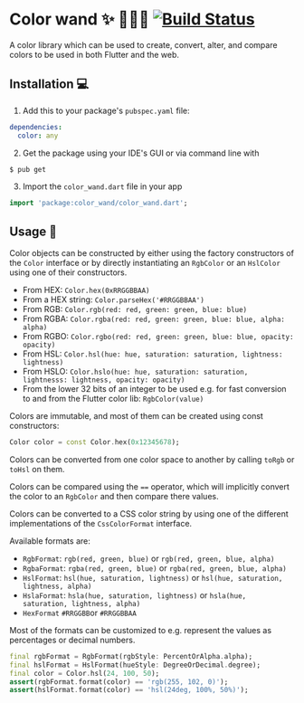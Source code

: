 Color wand ✨ 🍭🧙‍♂️ [![Build Status](https://travis-ci.com/tio-design/color_wand.svg?branch=feat%2Ftravis)](https://travis-ci.com/tio-design/color_wand)
=====
A color library which can be used to create, convert, alter, and compare colors to be used in both Flutter and the web.

Installation 💻
-----
1. Add this to your package's `pubspec.yaml` file:

```yaml
dependencies:
  color: any
```

2. Get the package using your IDE's GUI or via command line with

```bash
$ pub get
```

3. Import the `color_wand.dart` file in your app

```dart
import 'package:color_wand/color_wand.dart';
```

Usage 🥒
-----
Color objects can be constructed by either using the factory constructors of the `Color` interface or by directly 
instantiating an `RgbColor` or an `HslColor` using one of their constructors.

- From HEX: `Color.hex(0xRRGGBBAA)`
- From a HEX string: `Color.parseHex('#RRGGBBAA')`
- From RGB: `Color.rgb(red: red, green: green, blue: blue)`
- From RGBA: `Color.rgba(red: red, green: green, blue: blue, alpha: alpha)`
- From RGBO: `Color.rgbo(red: red, green: green, blue: blue, opacity: opacity)`
- From HSL: `Color.hsl(hue: hue, saturation: saturation, lightness: lightness)`
- From HSLO: `Color.hslo(hue: hue, saturation: saturation, lightnesss: lightness, opacity: opacity)`
- From the lower 32 bits of an integer to be used e.g. for fast conversion to and from the Flutter color lib: `RgbColor(value)`

Colors are immutable, and most of them can be created using const constructors:
```dart
Color color = const Color.hex(0x12345678);
```

Colors can be converted from one color space to another by calling `toRgb` or `toHsl` on them.

Colors can be compared using the `==` operator, which will implicitly convert the color to an `RgbColor` and then compare there values.

Colors can be converted to a CSS color string by using one of the different implementations of the `CssColorFormat` interface.

Available formats are:
- `RgbFormat`: `rgb(red, green, blue)` or `rgb(red, green, blue, alpha)`
- `RgbaFormat`: `rgba(red, green, blue)` or `rgba(red, green, blue, alpha)`
- `HslFormat`: `hsl(hue, saturation, lightness)` or `hsl(hue, saturation, lightness, alpha)`
- `HslaFormat`: `hsla(hue, saturation, lightness)` or `hsla(hue, saturation, lightness, alpha)`
- `HexFormat` `#RRGGBB`or `#RRGGBBAA`

Most of the formats can be customized to e.g. represent the values as percentages or decimal numbers.

```dart
final rgbFormat = RgbFormat(rgbStyle: PercentOrAlpha.alpha);
final hslFormat = HslFormat(hueStyle: DegreeOrDecimal.degree);
final color = Color.hsl(24, 100, 50);
assert(rgbFormat.format(color) == 'rgb(255, 102, 0)');
assert(hslFormat.format(color) == 'hsl(24deg, 100%, 50%)');
```